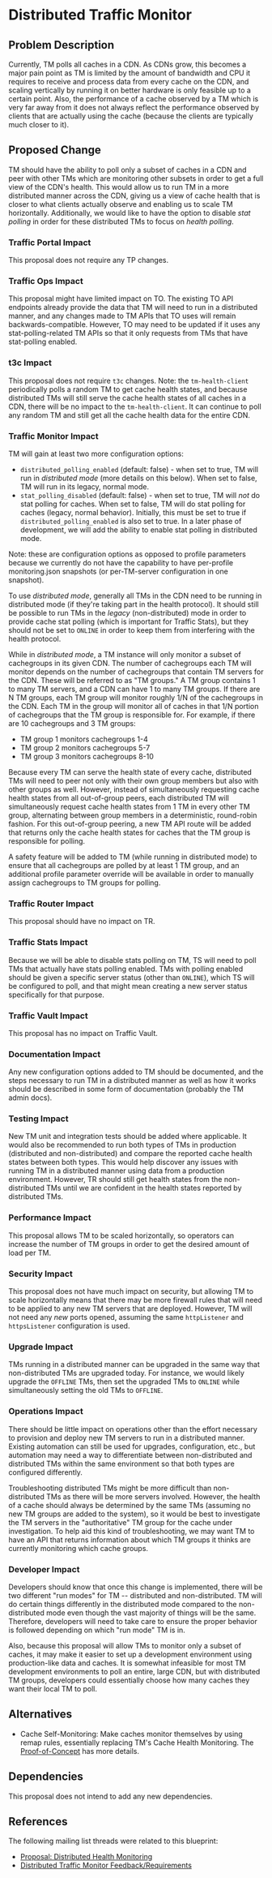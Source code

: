 <!--
Licensed to the Apache Software Foundation (ASF) under one
or more contributor license agreements.  See the NOTICE file
distributed with this work for additional information
regarding copyright ownership.  The ASF licenses this file
to you under the Apache License, Version 2.0 (the
"License"); you may not use this file except in compliance
with the License.  You may obtain a copy of the License at

    http://www.apache.org/licenses/LICENSE-2.0

Unless required by applicable law or agreed to in writing,
software distributed under the License is distributed on an
"AS IS" BASIS, WITHOUT WARRANTIES OR CONDITIONS OF ANY
KIND, either express or implied.  See the License for the
specific language governing permissions and limitations
under the License.
-->
# Distributed Traffic Monitor

## Problem Description
Currently, TM polls all caches in a CDN. As CDNs grow, this becomes a major
pain point as TM is limited by the amount of bandwidth and CPU it requires to
receive and process data from every cache on the CDN, and scaling vertically by
running it on better hardware is only feasible up to a certain point. Also, the
performance of a cache observed by a TM which is very far away from it does not
always reflect the performance observed by clients that are actually using the
cache (because the clients are typically much closer to it).

## Proposed Change
TM should have the ability to poll only a subset of caches in a CDN and peer
with other TMs which are monitoring other subsets in order to get a full view
of the CDN's health. This would allow us to run TM in a more distributed manner
across the CDN, giving us a view of cache health that is closer to what clients
actually observe and enabling us to scale TM horizontally. Additionally, we
would like to have the option to disable _stat polling_ in order for these
distributed TMs to focus on _health polling_.

### Traffic Portal Impact
This proposal does not require any TP changes.

### Traffic Ops Impact
This proposal might have limited impact on TO. The existing TO API endpoints
already provide the data that TM will need to run in a distributed manner, and
any changes made to TM APIs that TO uses will remain backwards-compatible.
However, TO may need to be updated if it uses any stat-polling-related TM APIs
so that it only requests from TMs that have stat-polling enabled.

### t3c Impact
This proposal does not require `t3c` changes. Note: the `tm-health-client`
periodically polls a random TM to get cache health states, and because
distributed TMs will still serve the cache health states of all caches in a
CDN, there will be no impact to the `tm-health-client`. It can continue to poll
any random TM and still get all the cache health data for the entire CDN.

### Traffic Monitor Impact
TM will gain at least two more configuration options:
- `distributed_polling_enabled` (default: false) - when set to true, TM will
  run in _distributed mode_ (more details on this below). When set to false, TM
  will run in its legacy, normal mode.
- `stat_polling_disabled` (default: false) - when set to true, TM will _not_ do
  stat polling for caches. When set to false, TM will do stat polling for
  caches (legacy, normal behavior). Initially, this must be set to true if
  `distributed_polling_enabled` is also set to true. In a later phase of
  development, we will add the ability to enable stat polling in distributed
  mode.

Note: these are configuration options as opposed to profile parameters because
we currently do not have the capability to have per-profile monitoring.json
snapshots (or per-TM-server configuration in one snapshot).

To use _distributed mode_, generally all TMs in the CDN need to be running in
distributed mode (if they're taking part in the health protocol). It should
still be possible to run TMs in the _legacy_ (non-distributed) mode in order to
provide cache stat polling (which is important for Traffic Stats), but they
should not be set to `ONLINE` in order to keep them from interfering with the
health protocol.

While in _distributed mode_, a TM instance will only monitor a subset of
cachegroups in its given CDN. The number of cachegroups each TM will monitor
depends on the number of cachegroups that contain TM servers for the CDN. These
will be referred to as "TM groups." A TM group contains 1 to many TM servers,
and a CDN can have 1 to many TM groups. If there are N TM groups, each TM group
will monitor roughly 1/N of the cachegroups in the CDN. Each TM in the group
will monitor all of caches in that 1/N portion of cachegroups that the TM group
is responsible for. For example, if there are 10 cachegroups and 3 TM groups:
- TM group 1 monitors cachegroups 1-4
- TM group 2 monitors cachegroups 5-7
- TM group 3 monitors cachegroups 8-10

Because every TM can serve the health state of every cache, distributed TMs
will need to peer not only with their own group members but also with other
groups as well. However, instead of simultaneously requesting cache health
states from all out-of-group peers, each distributed TM will simultaneously
request cache health states from 1 TM in every other TM group, alternating
between group members in a deterministic, round-robin fashion. For this
out-of-group peering, a new TM API route will be added that returns only the
cache health states for caches that the TM group is responsible for polling.

A safety feature will be added to TM (while running in distributed mode) to
ensure that all cachegroups are polled by at least 1 TM group, and an
additional profile parameter override will be available in order to manually
assign cachegroups to TM groups for polling.

### Traffic Router Impact
This proposal should have no impact on TR.

### Traffic Stats Impact
Because we will be able to disable stats polling on TM, TS will need to poll
TMs that actually have stats polling enabled. TMs with polling enabled should
be given a specific server status (other than `ONLINE`), which TS will be
configured to poll, and that might mean creating a new server status
specifically for that purpose.

### Traffic Vault Impact
This proposal has no impact on Traffic Vault.

### Documentation Impact
Any new configuration options added to TM should be documented, and the steps
necessary to run TM in a distributed manner as well as how it works should be
described in some form of documentation (probably the TM admin docs).

### Testing Impact
New TM unit and integration tests should be added where applicable. It would
also be recommended to run both types of TMs in production (distributed and
non-distributed) and compare the reported cache health states between both
types. This would help discover any issues with running TM in a distributed
manner using data from a production environment. However, TR should still get
health states from the non-distributed TMs until we are confident in the health
states reported by distributed TMs.

### Performance Impact
This proposal allows TM to be scaled horizontally, so operators can increase
the number of TM groups in order to get the desired amount of load per TM.

### Security Impact
This proposal does not have much impact on security, but allowing TM to scale
horizontally means that there may be more firewall rules that will need to be
applied to any new TM servers that are deployed. However, TM will not need any
_new_ ports opened, assuming the same `httpListener` and `httpsListener`
configuration is used.

### Upgrade Impact
TMs running in a distributed manner can be upgraded in the same way that
non-distributed TMs are upgraded today. For instance, we would likely upgrade
the `OFFLINE` TMs, then set the upgraded TMs to `ONLINE` while simultaneously
setting the old TMs to `OFFLINE`.

### Operations Impact
There should be little impact on operations other than the effort necessary to
provision and deploy new TM servers to run in a distributed manner. Existing
automation can still be used for upgrades, configuration, etc., but automation
may need a way to differentiate between non-distributed and distributed TMs
within the same environment so that both types are configured differently.

Troubleshooting distributed TMs might be more difficult than non-distributed
TMs as there will be more servers involved. However, the health of a cache
should always be determined by the same TMs (assuming no new TM groups are
added to the system), so it would be best to investigate the TM servers in the
"authoritative" TM group for the cache under investigation. To help aid this
kind of troubleshooting, we may want TM to have an API that returns information
about which TM groups it thinks are currently monitoring which cache groups.

### Developer Impact
Developers should know that once this change is implemented, there will be two
different "run modes" for TM -- distributed and non-distributed. TM will do
certain things differently in the distributed mode compared to the
non-distributed mode even though the vast majority of things will be the same.
Therefore, developers will need to take care to ensure the proper behavior is
followed depending on which "run mode" TM is in.

Also, because this proposal will allow TMs to monitor only a subset of caches,
it may make it easier to set up a development environment using production-like
data and caches. It is somewhat infeasible for most TM development environments
to poll an entire, large CDN, but with distributed TM groups, developers could
essentially choose how many caches they want their local TM to poll.

## Alternatives

- Cache Self-Monitoring: Make caches monitor themselves by using remap rules,
  essentially replacing TM's Cache Health Monitoring. The
  [Proof-of-Concept](https://github.com/apache/trafficcontrol/pull/4529) has
  more details.

## Dependencies
This proposal does not intend to add any new dependencies.

## References
The following mailing list threads were related to this blueprint:
- [Proposal: Distributed Health Monitoring](https://lists.apache.org/thread.html/rf3307f824c0f82892cbb0fea74a5c6a274c8ea4f303d125e8f1212da%40%3Cdev.trafficcontrol.apache.org%3E)
- [Distributed Traffic Monitor Feedback/Requirements](https://lists.apache.org/thread.html/rf985a2b9e8a440d396a0097a71882919bff5b3cb5f8d6c3a53143162%40%3Cdev.trafficcontrol.apache.org%3E)

